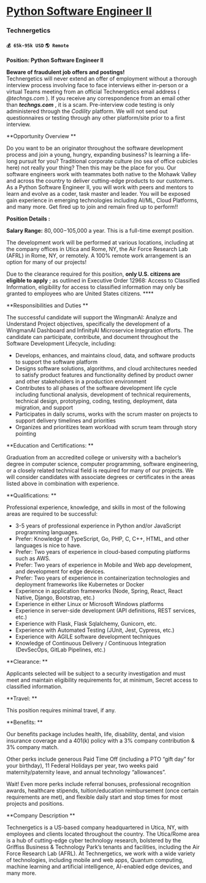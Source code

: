 # [Python Software Engineer II](https://www.remotewlb.com/apply/python-software-engineer-ii)  
### Technergetics  
#### `💰 65k-95k USD` `🌎 Remote`  

**Position: Python Software Engineer II**

**Beware of fraudulent job offers and postings!**  
Technergetics will never extend an offer of employment without a thorough interview process involving face to face interviews either in-person or a virtual Teams meeting from an official Technergetics email address ( _@techngs.com_ ). If you receive any correspondence from an email other than _**techngs.com**_ , it is a scam. Pre-interview code testing is only administered through the _Codility_ platform. We will not send out questionnaires or testing through any other platform/site prior to a first interview.

**Opportunity Overview **

Do you want to be an originator throughout the software development process and join a young, hungry, expanding business? Is learning a life-long pursuit for you? Traditional corporate culture (no sea of office cubicles here) not really your thing? Then this may be the place for you. Our software engineers work with teammates both native to the Mohawk Valley and across the country to deliver cutting-edge products to our customers. As a Python Software Engineer II, you will work with peers and mentors to learn and evolve as a coder, task master and leader. You will be exposed gain experience in emerging technologies including AI/ML, Cloud Platforms, and many more. Get fired up to join and remain fired up to perform!!

**Position Details :**

**Salary Range:** $80,000-$105,000 a year. This is a full-time exempt position.

The development work will be performed at various locations, including at the company offices in Utica and Rome, NY, the Air Force Research Lab (AFRL) in Rome, NY, or remotely. A 100% remote work arrangement is an option for many of our projects!

Due to the clearance required for this position, **only U.S. citizens are eligible to apply** ; as outlined in Executive Order 12968: Access to Classified Information, eligibility for access to classified information may only be granted to employees who are United States citizens. ****

**Responsibilities and Duties **

The successful candidate will support the WingmanAI: Analyze and Understand Project objectives, specifically the development of a WingmanAI Dashboard and InfinityAI Microservice Integration efforts. The candidate can participate, contribute, and document throughout the Software Development Lifecycle, including:

  * Develops, enhances, and maintains cloud, data, and software products to support the software platform
  * Designs software solutions, algorithms, and cloud architectures needed to satisfy product features and functionality defined by product owner and other stakeholders in a production environment
  * Contributes to all phases of the software development life cycle including functional analysis, development of technical requirements, technical design, prototyping, coding, testing, deployment, data migration, and support
  * Participates in daily scrums, works with the scrum master on projects to support delivery timelines and priorities
  * Organizes and prioritizes team workload with scrum team through story pointing

**Education and Certifications: **

Graduation from an accredited college or university with a bachelor’s degree in computer science, computer programming, software engineering, or a closely related technical field is required for many of our projects. We will consider candidates with associate degrees or certificates in the areas listed above in combination with experience.

**Qualifications: **

Professional experience, knowledge, and skills in most of the following areas are required to be successful:

  * 3-5 years of professional experience in Python and/or JavaScript programming languages. 
  * Prefer: Knowledge of TypeScript, Go, PHP, C, C++, HTML, and other languages is nice to have.
  * Prefer: Two years of experience in cloud-based computing platforms such as AWS.
  * Prefer: Two years of experience in Mobile and Web app development, and development for edge devices.
  * Prefer: Two years of experience in containerization technologies and deployment frameworks like Kubernetes or Docker
  * Experience in application frameworks (Node, Spring, React, React Native, Django, Bootstrap, etc.)
  * Experience in either Linux or Microsoft Windows platforms
  * Experience in server-side development (API definitions, REST services, etc.)
  * Experience with Flask, Flask Sqlalchemy, Gunicorn, etc.
  * Experience with Automated Testing (JUnit, Jest, Cypress, etc.)
  * Experience with AGILE software development techniques 
  * Knowledge of Continuous Delivery / Continuous Integration (DevSecOps, GitLab Pipelines, etc.)

**Clearance: **

Applicants selected will be subject to a security investigation and must meet and maintain eligibility requirements for, at minimum, Secret access to classified information.

**Travel: **

This position requires minimal travel, if any.

**Benefits: **

Our benefits package includes health, life, disability, dental, and vision insurance coverage and a 401(k) policy with a 3% company contribution & 3% company match.

Other perks include generous Paid Time Off (including a PTO “gift day” for your birthday), 11 Federal Holidays per year, two weeks paid maternity/paternity leave, and annual technology “allowances”.

Wait! Even more perks include referral bonuses, professional recognition awards, healthcare stipends, tuition/education reimbursement (once certain requirements are met), and flexible daily start and stop times for most projects and positions.

**Company Description **

Technergetics is a US-based company headquartered in Utica, NY, with employees and clients located throughout the country. The Utica/Rome area is a hub of cutting-edge cyber technology research, bolstered by the Griffiss Business & Technology Park’s tenants and facilities, including the Air Force Research Lab (AFRL). At Technergetics, we work with a wide variety of technologies, including mobile and web apps, Quantum computing, machine learning and artificial intelligence, AI-enabled edge devices, and many more.

